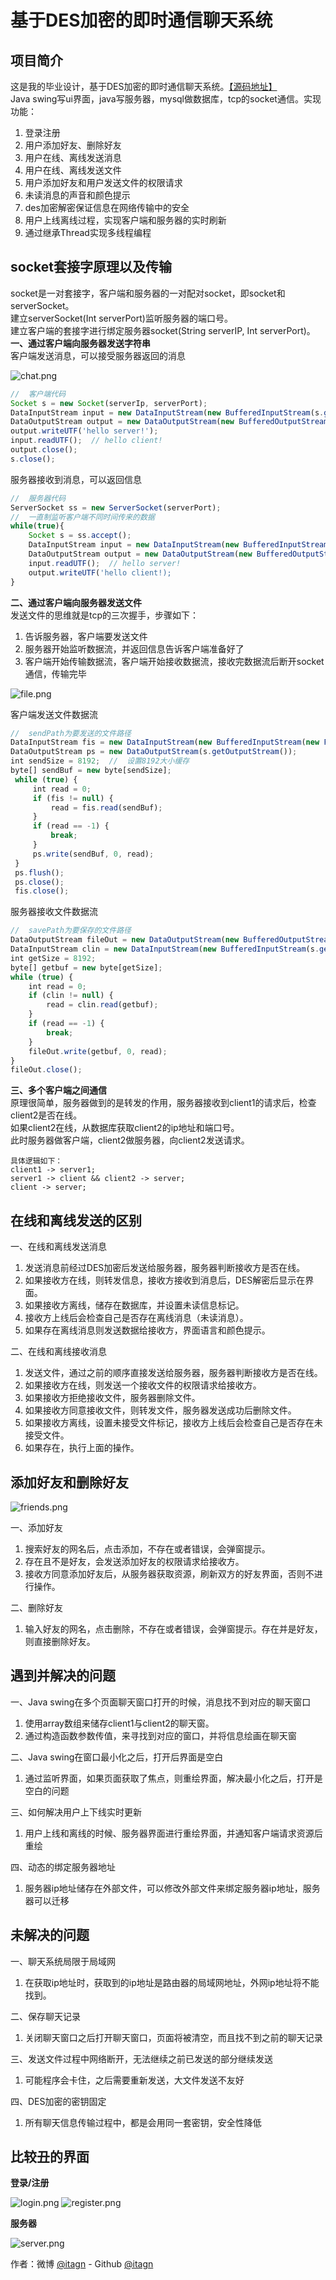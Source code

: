﻿# 基于DES加密的即时通信聊天系统
## 项目简介
这是我的毕业设计，基于DES加密的即时通信聊天系统。[【源码地址】](https://github.com/itagn/InstantMessageSystem)  
Java swing写ui界面，java写服务器，mysql做数据库，tcp的socket通信。实现功能：

1. 登录注册
1. 用户添加好友、删除好友
1. 用户在线、离线发送消息
1. 用户在线、离线发送文件
1. 用户添加好友和用户发送文件的权限请求
1. 未读消息的声音和颜色提示
1. des加密解密保证信息在网络传输中的安全
1. 用户上线离线过程，实现客户端和服务器的实时刷新
1. 通过继承Thread实现多线程编程

## socket套接字原理以及传输
socket是一对套接字，客户端和服务器的一对配对socket，即socket和serverSocket。  
建立serverSocket(Int serverPort)监听服务器的端口号。  
建立客户端的套接字进行绑定服务器socket(String serverIP, Int serverPort)。  
**一、通过客户端向服务器发送字符串**    
客户端发送消息，可以接受服务器返回的消息

![chat.png](img/chat.png)

```javascript
//  客户端代码
Socket s = new Socket(serverIp, serverPort);
DataInputStream input = new DataInputStream(new BufferedInputStream(s.getInputStream()));
DataOutputStream output = new DataOutputStream(new BufferedOutputStream(s.getOutputStream()));
output.writeUTF('hello server!');
input.readUTF();  // hello client!
output.close();
s.close();
```
服务器接收到消息，可以返回信息
```javascript
//  服务器代码
ServerSocket ss = new ServerSocket(serverPort);
//  一直制监听客户端不同时间传来的数据
while(true){
    Socket s = ss.accept();
    DataInputStream input = new DataInputStream(new BufferedInputStream(s.getInputStream()));
    DataOutputStream output = new DataOutputStream(new BufferedOutputStream(s.getOutputStream()));
    input.readUTF();  // hello server!
    output.writeUTF('hello client!);
}
```
**二、通过客户端向服务器发送文件**  
发送文件的思维就是tcp的三次握手，步骤如下：

1. 告诉服务器，客户端要发送文件
1. 服务器开始监听数据流，并返回信息告诉客户端准备好了
1. 客户端开始传输数据流，客户端开始接收数据流，接收完数据流后断开socket通信，传输完毕

![file.png](img/file.png)

客户端发送文件数据流
```javascript
//  sendPath为要发送的文件路径
DataInputStream fis = new DataInputStream(new BufferedInputStream(new FileInputStream(sendPath)));
DataOutputStream ps = new DataOutputStream(s.getOutputStream());
int sendSize = 8192;  //  设置8192大小缓存
byte[] sendBuf = new byte[sendSize];
 while (true) {
     int read = 0;
     if (fis != null) {
         read = fis.read(sendBuf);
     }
     if (read == -1) {
         break;
     }
     ps.write(sendBuf, 0, read);
 }
 ps.flush();
 ps.close();
 fis.close();
```
服务器接收文件数据流
```javascript
//  savePath为要保存的文件路径
DataOutputStream fileOut = new DataOutputStream(new BufferedOutputStream(new BufferedOutputStream(new FileOutputStream(savePath))));
DataInputStream clin = new DataInputStream(new BufferedInputStream(s.getInputStream()));
int getSize = 8192;
byte[] getbuf = new byte[getSize];
while (true) {
    int read = 0;
    if (clin != null) {
        read = clin.read(getbuf);
    }
    if (read == -1) {
        break;
    }
    fileOut.write(getbuf, 0, read);
}
fileOut.close();
```
**三、多个客户端之间通信**  
原理很简单，服务器做到的是转发的作用，服务器接收到client1的请求后，检查client2是否在线。  
如果client2在线，从数据库获取client2的ip地址和端口号。  
此时服务器做客户端，client2做服务器，向client2发送请求。

    具体逻辑如下：
    client1 -> server1;
    server1 -> client && client2 -> server;
    client -> server; 

## 在线和离线发送的区别
一、在线和离线发送消息

1. 发送消息前经过DES加密后发送给服务器，服务器判断接收方是否在线。  
1. 如果接收方在线，则转发信息，接收方接收到消息后，DES解密后显示在界面。  
1. 如果接收方离线，储存在数据库，并设置未读信息标记。  
1. 接收方上线后会检查自己是否存在离线消息（未读消息）。  
1. 如果存在离线消息则发送数据给接收方，界面语言和颜色提示。
    
二、在线和离线接收消息

1. 发送文件，通过之前的顺序直接发送给服务器，服务器判断接收方是否在线。  
1. 如果接收方在线，则发送一个接收文件的权限请求给接收方。  
1. 如果接收方拒绝接收文件，服务器删除文件。  
1. 如果接收方同意接收文件，则转发文件，服务器发送成功后删除文件。  
1. 如果接收方离线，设置未接受文件标记，接收方上线后会检查自己是否存在未接受文件。  
1. 如果存在，执行上面的操作。

## 添加好友和删除好友  

![friends.png](img/friends.png)

一、添加好友

1. 搜索好友的网名后，点击添加，不存在或者错误，会弹窗提示。  
1. 存在且不是好友，会发送添加好友的权限请求给接收方。  
1. 接收方同意添加好友后，从服务器获取资源，刷新双方的好友界面，否则不进行操作。
    
二、删除好友
    
1. 输入好友的网名，点击删除，不存在或者错误，会弹窗提示。存在并是好友，则直接删除好友。

## 遇到并解决的问题
一、Java swing在多个页面聊天窗口打开的时候，消息找不到对应的聊天窗口
    
1. 使用array数组来储存client1与client2的聊天窗。  
1. 通过构造函数参数传值，来寻找到对应的窗口，并将信息绘画在聊天窗
    
二、Java swing在窗口最小化之后，打开后界面是空白

1. 通过监听界面，如果页面获取了焦点，则重绘界面，解决最小化之后，打开是空白的问题

三、如何解决用户上下线实时更新

1. 用户上线和离线的时候、服务器界面进行重绘界面，并通知客户端请求资源后重绘
    
四、动态的绑定服务器地址

1. 服务器ip地址储存在外部文件，可以修改外部文件来绑定服务器ip地址，服务器可以迁移
    
    
## 未解决的问题
一、聊天系统局限于局域网

1. 在获取ip地址时，获取到的ip地址是路由器的局域网地址，外网ip地址将不能找到。
    
二、保存聊天记录

1. 关闭聊天窗口之后打开聊天窗口，页面将被清空，而且找不到之前的聊天记录
    
三、发送文件过程中网络断开，无法继续之前已发送的部分继续发送

1. 可能程序会卡住，之后需要重新发送，大文件发送不友好

四、DES加密的密钥固定

1. 所有聊天信息传输过程中，都是会用同一套密钥，安全性降低

## 比较丑的界面

**登录/注册**  

![login.png](img/login.png)
![register.png](img/register.png)

**服务器**  

![server.png](img/server.png)

作者：微博 [@itagn][1] - Github [@itagn][2]

[1]: https://weibo.com/p/1005053782707172
[2]: https://github.com/itagn